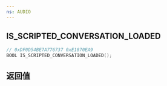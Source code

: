 ```yaml
---
ns: AUDIO
---
```

## IS_SCRIPTED_CONVERSATION_LOADED

```c
// 0xDF0D54BE7A776737 0xE1870EA9
BOOL IS_SCRIPTED_CONVERSATION_LOADED();
```


## 返回值
